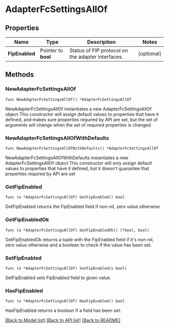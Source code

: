 # AdapterFcSettingsAllOf

## Properties

Name | Type | Description | Notes
------------ | ------------- | ------------- | -------------
**FipEnabled** | Pointer to **bool** | Status of FIP protocol on the adapter interfaces. | [optional] 

## Methods

### NewAdapterFcSettingsAllOf

`func NewAdapterFcSettingsAllOf() *AdapterFcSettingsAllOf`

NewAdapterFcSettingsAllOf instantiates a new AdapterFcSettingsAllOf object
This constructor will assign default values to properties that have it defined,
and makes sure properties required by API are set, but the set of arguments
will change when the set of required properties is changed

### NewAdapterFcSettingsAllOfWithDefaults

`func NewAdapterFcSettingsAllOfWithDefaults() *AdapterFcSettingsAllOf`

NewAdapterFcSettingsAllOfWithDefaults instantiates a new AdapterFcSettingsAllOf object
This constructor will only assign default values to properties that have it defined,
but it doesn't guarantee that properties required by API are set

### GetFipEnabled

`func (o *AdapterFcSettingsAllOf) GetFipEnabled() bool`

GetFipEnabled returns the FipEnabled field if non-nil, zero value otherwise.

### GetFipEnabledOk

`func (o *AdapterFcSettingsAllOf) GetFipEnabledOk() (*bool, bool)`

GetFipEnabledOk returns a tuple with the FipEnabled field if it's non-nil, zero value otherwise
and a boolean to check if the value has been set.

### SetFipEnabled

`func (o *AdapterFcSettingsAllOf) SetFipEnabled(v bool)`

SetFipEnabled sets FipEnabled field to given value.

### HasFipEnabled

`func (o *AdapterFcSettingsAllOf) HasFipEnabled() bool`

HasFipEnabled returns a boolean if a field has been set.


[[Back to Model list]](../README.md#documentation-for-models) [[Back to API list]](../README.md#documentation-for-api-endpoints) [[Back to README]](../README.md)


